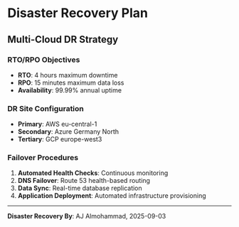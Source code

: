 # Disaster Recovery Plan

## Multi-Cloud DR Strategy

### RTO/RPO Objectives
- **RTO**: 4 hours maximum downtime
- **RPO**: 15 minutes maximum data loss
- **Availability**: 99.99% annual uptime

### DR Site Configuration
- **Primary**: AWS eu-central-1
- **Secondary**: Azure Germany North
- **Tertiary**: GCP europe-west3

### Failover Procedures
1. **Automated Health Checks**: Continuous monitoring
2. **DNS Failover**: Route 53 health-based routing
3. **Data Sync**: Real-time database replication
4. **Application Deployment**: Automated infrastructure provisioning

---
**Disaster Recovery By**: AJ Almohammad, 2025-09-03

